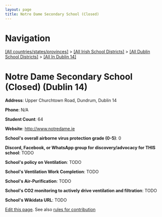 ```yaml
---
layout: page
title: Notre Dame Secondary School (Closed)
---
```

# Navigation

[[All countries/states/provinces]](../../../..) > [[All Irish School Districts]](../../..) > [[All Dublin School Districts]](../..) > [[All In Dublin 14]](..)

# Notre Dame Secondary School (Closed) (Dublin 14)

**Address**: Upper Churchtown Road, Dundrum, Dublin 14

**Phone**: N/A

**Student Count**: 64

**Website**: <http://www.notredame.ie>

**School's overall airborne virus protection grade (0-5)**: 0

**Discord, Facebook, or WhatsApp group for discovery/advocacy for THIS school**: TODO

**School's policy on Ventilation**: TODO

**School's Ventilation Work Completion**: TODO

**School's Air-Purification**: TODO

**School's CO2 monitoring to actively drive ventilation and filtration**: TODO

**School's Wikidata URL**: TODO


[Edit this page](https://github.com/ventilate-schools/Ireland/edit/main/./Dublin_14/Notre_Dame_Secondary_School_(Closed).md). See also [rules for contribution](../../../contribution-rules/)